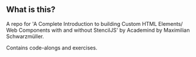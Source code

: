 ## What is this?

A repo for 'A Complete Introduction to building Custom HTML Elements/ Web Components with and without StencilJS' by Academind by Maximilian Schwarzmüller.

Contains code-alongs and exercises.
